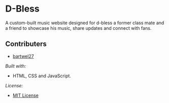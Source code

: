 # D-Bless
A custom-built music website designed for d-bless a former class mate and a friend to showcase his music, share updates and connect with fans.

## Contributers
- [bartwel27](https://github.com/bartwel27)


*Built with:*

- HTML, CSS and JavaScript.

*License:*

- [MIT License](https://raw.githubusercontent.com/Bartwel27/D-BLESS/main/LICENSE)
